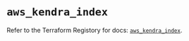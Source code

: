 # `aws_kendra_index`

Refer to the Terraform Registory for docs: [`aws_kendra_index`](https://registry.terraform.io/providers/hashicorp/aws/4.66.1/docs/resources/kendra_index).
